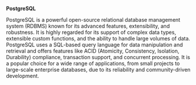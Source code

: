 **PostgreSQL**

PostgreSQL is a powerful open-source relational database management system (RDBMS) known for its advanced features, extensibility, and robustness. It is highly regarded for its support of complex data types, extensible custom functions, and the ability to handle large volumes of data. PostgreSQL uses a SQL-based query language for data manipulation and retrieval and offers features like ACID (Atomicity, Consistency, Isolation, Durability) compliance, transaction support, and concurrent processing. It is a popular choice for a wide range of applications, from small projects to large-scale enterprise databases, due to its reliability and community-driven development.
